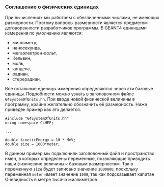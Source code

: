 ### Соглашение о физических единицах
При вычислениях мы работаем с обезличенными числами, не имеющих размерности. Поэтому вопросы размерности является предметом договоренности разработчиков программы. В GEANT4 единицами измерения по умолчанию являются: 
- миллиметр, 
- наносекунда, 
- мегаэлектрон-вольт, 
- Кельвин, 
- моль,
- кандела,
- радиан,
- стерерадиан. 

Все остальные единицы измерения определяются через эти базовые единицы.  Подробности можно узнать в заголовочном файле `G4SystemOfUnits.hh`. При вводе новой физической величины в программу, крайне желательно обозначить её размерность. Ниже приведен пример как это делается. 

```
#include "G4SystemOfUnits.hh"
using namespace CLHEP;

...

double kineticEnergy = 10 * MeV;
double size = 1000*meter;
```
В данном пример мы подключили заголовочный файл и пространство имен, в которых определены переменные, позволяющие приводить наши физические величины к базовым размерностям. Так в переменную `size` будет записано значение `1000000`, поскольку переменная `meter` имеет значение `1000`, так как подсказывает капитан Очевидность в метре тысяча миллиметров.

